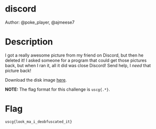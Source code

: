 # discord

Author: @poke_player, @ajmeese7

# Description

I got a really awesome picture from my friend on Discord, but then he deleted it! I asked someone for a program that could get those pictures back, but when I ran it, all it did was close Discord! Send help, I *need* that picture back!

Download the disk image [here](https://drive.google.com/file/d/1DLkiKc9725yQTAyz_n7Uls1yGik1PP3A/view?usp=sharing).

**NOTE:** The flag format for this challenge is `uscg{.*}`.

# Flag

`uscg{look_ma_i_deobfuscated_it}`
